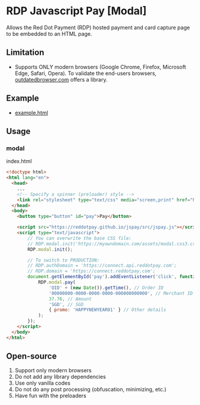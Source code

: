 # RDP Javascript Pay [Modal]

Allows the Red Dot Payment (RDP) hosted payment and card capture page to be embedded to an HTML page.

## Limitation

- Supports ONLY modern browsers (Google Chrome, Firefox, Microsoft Edge, Safari, Opera). To validate the end-users browsers, [outdatedbrowser.com](http://outdatedbrowser.com/en/how) offers a library.

## Example

- [example.html](https://reddotpay.github.io/jspay/example.html)

## Usage

### modal

index.html
~~~HTML
<!doctype html>
<html lang="en">
  <head>
    ...
    <!-- Specify a spinner (preloader) style -->
    <link rel="stylesheet" type="text/css" media="screen,print" href="https://reddotpay.github.io/jspay/modal.loader2.css3.css">
  </head>
  <body>
    <button type="button" id="pay">Pay</button> 

    <script src="https://reddotpay.github.io/jspay/src/jspay.js"></script>
    <script type="text/javascript">
        // You can overwrite the base CSS file:
        // RDP.modal.init('https://myowndomain.com/assets/modal.css3.css');
        RDP.modal.init();

        // To switch to PRODUCTION:
        // RDP.authDomain = 'https://connect.api.reddotpay.com';
        // RDP.domain = 'https://connect.reddotpay.com';
        document.getElementById('pay').addEventListener('click', function (e) {
            RDP.modal.pay(
                'OID' + (new Date()).getTime(), // Order ID
                '00000000-0000-0000-0000-000000000000', // Merchant ID
                37.76, // Amount
                'SGD', // SGD
                { promo: 'HAPPYNEWYEAR01' } // Other details
            );
        });
    </script>
  </body>
</html>
~~~

## Open-source

1. Support only modern browsers
2. Do not add any library dependencies
3. Use only vanilla codes
4. Do not do any post processing (obfuscation, minimizing, etc.)
5. Have fun with the preloaders

